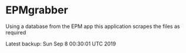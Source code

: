 # EPMgrabber
Using a database from the EPM app this application scrapes the files as required


Latest backup: Sun Sep 8 00:30:01 UTC 2019
